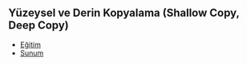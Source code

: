 ## Yüzeysel ve Derin Kopyalama (Shallow Copy, Deep Copy)

- [Eğitim]()
- [Sunum](https://bit.ly/shallow-deep-copy)
